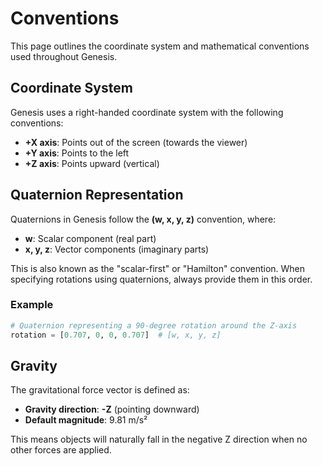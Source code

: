 # Conventions

This page outlines the coordinate system and mathematical conventions used throughout Genesis.

## Coordinate System

Genesis uses a right-handed coordinate system with the following conventions:

- **+X axis**: Points out of the screen (towards the viewer)
- **+Y axis**: Points to the left
- **+Z axis**: Points upward (vertical)

## Quaternion Representation

Quaternions in Genesis follow the **(w, x, y, z)** convention, where:
- **w**: Scalar component (real part)
- **x, y, z**: Vector components (imaginary parts)

This is also known as the "scalar-first" or "Hamilton" convention. When specifying rotations using quaternions, always provide them in this order.

### Example
```python
# Quaternion representing a 90-degree rotation around the Z-axis
rotation = [0.707, 0, 0, 0.707]  # [w, x, y, z]
```

## Gravity

The gravitational force vector is defined as:
- **Gravity direction**: **-Z** (pointing downward)
- **Default magnitude**: 9.81 m/s²

This means objects will naturally fall in the negative Z direction when no other forces are applied.
